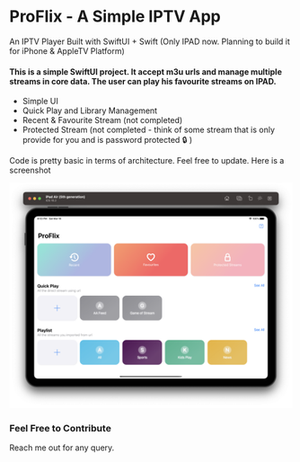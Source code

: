 # ProFlix - A Simple IPTV App
An IPTV Player Built with SwiftUI + Swift (Only IPAD now. Planning to build it for iPhone & AppleTV Platform)

#### This is a simple SwiftUI project. It accept m3u urls and manage multiple streams in core data. The user can play his favourite streams on IPAD.

* Simple UI
* Quick Play and Library Management
* Recent & Favourite Stream (not completed)
* Protected Stream (not completed - think of some stream that is only provide for you and is password protected :lock: )

Code is pretty basic in terms of architecture. Feel free to update. Here is a screenshot

![screenshot](https://raw.githubusercontent.com/asolanki-in/ProFlix/main/screenshot.png)


### Feel Free to Contribute
Reach me out for any query.
